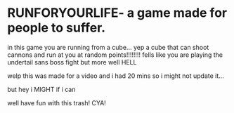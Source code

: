 # RUNFORYOURLIFE- a game made for people to suffer.

in this game you are running from a cube...
yep a cube that can shoot cannons and run at you at random points!!!!!!!!
fells like you are playing the undertail sans boss fight but more well HELL

welp this was made for a video and i had 20 mins so i might not update it... 

but hey i MIGHT if i can

well have fun with this trash!
CYA!
